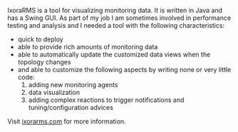 IxoraRMS is a tool for visualizing monitoring data. It is written in Java and has a Swing GUI. As part of my job I am sometimes involved in performance testing and analysis and I needed a tool with the following characteristics:
  * quick to deploy
  * able to provide rich amounts of monitoring data
  * able to automatically update the customized data views when the topology changes
  * and able to customize the following aspects by writing none or very little code:
    1. adding new monitoring agents
    1. data visualization
    1. adding complex reactions to trigger notifications and tuning/configuration advices

Visit [ixorarms.com](http://www.ixorarms.com) for more information.
